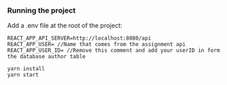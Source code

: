 ### Running the project

Add a .env file at the root of the project:

```
REACT_APP_API_SERVER=http://localhost:8080/api
REACT_APP_USER= //Name that comes from the assignment api
REACT_APP_USER_ID= //Remove this comment and add your userID in form the database author table
```

```
yarn install
yarn start
```
